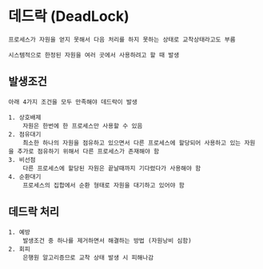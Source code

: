 # 데드락 (DeadLock)
    프로세스가 자원을 얻지 못해서 다음 처리를 하지 못하는 상태로 교착상태라고도 부름
    
    시스템적으로 한정된 자원을 여러 곳에서 사용하려고 할 때 발생

## 발생조건
    
    아래 4가지 조건을 모두 만족해야 데드락이 발생

    1. 상호배제
        자원은 한번에 한 프로세스만 사용할 수 있음
    2. 점유대기 
        최소한 하나의 자원을 점유하고 있으면서 다른 프로세스에 할당되어 사용하고 있는 자원을 추가로 점유하기 위해서 다른 프로세스가 존재해야 함
    3. 비선점
        다른 프로세스에 할당된 자원은 끝날때까지 기다렸다가 사용해야 함
    4. 순환대기
        프로세스의 집합에서 순환 형태로 자원을 대기하고 있어야 함

## 데드락 처리
    1. 예방
        발생조건 중 하나를 제거하면서 해결하는 방법 (자원낭비 심함)
    2. 회피
        은행원 알고리증므로 교착 상태 발생 시 피해나감

    